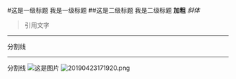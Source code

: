 #这是一级标题
    我是一级标题
##这是二级标题
    我是二级标题
**加粗**
*斜体*
>引用文字
---
分割线
***
分割线
![这是图片](图片地址)
![20190423171920.png]( https://i.loli.net/2019/04/23/5cbeda0aa8706.png)
